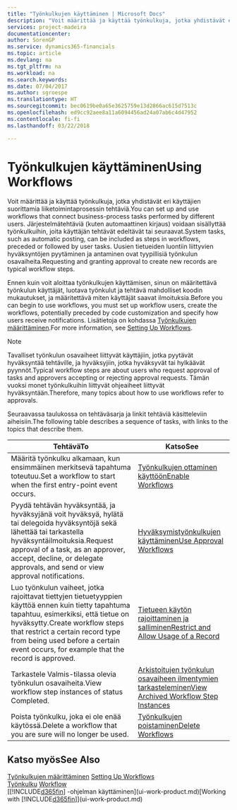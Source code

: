 ```yaml
---
title: "Työnkulkujen käyttäminen | Microsoft Docs"
description: "Voit määrittää ja käyttää työnkulkuja, jotka yhdistävät eri käyttäjien suorittamia liiketoimintaprosessin tehtäviä. Järjestelmätehtäviä (kuten automaattinen kirjaus) voidaan sisällyttää työnkulkuihin, joita käyttäjän tehtävät edeltävät tai seuraavat. Uusien tietueiden luontiin liittyvien hyväksyntöjen pyytäminen ja antaminen ovat tyypillisiä työnkulun osavaiheita."
services: project-madeira
documentationcenter: 
author: SorenGP
ms.service: dynamics365-financials
ms.topic: article
ms.devlang: na
ms.tgt_pltfrm: na
ms.workload: na
ms.search.keywords: 
ms.date: 07/04/2017
ms.author: sgroespe
ms.translationtype: HT
ms.sourcegitcommit: bec0619be0a65e3625759e13d2866ac615d7513c
ms.openlocfilehash: ed9cc92aee8a11a6094456ad24a07ab6c4d47952
ms.contentlocale: fi-fi
ms.lasthandoff: 03/22/2018

---
```

# <a name="using-workflows"></a><span data-ttu-id="9c9da-105">Työnkulkujen käyttäminen</span><span class="sxs-lookup"><span data-stu-id="9c9da-105">Using Workflows</span></span>
<span data-ttu-id="9c9da-106">Voit määrittää ja käyttää työnkulkuja, jotka yhdistävät eri käyttäjien suorittamia liiketoimintaprosessin tehtäviä.</span><span class="sxs-lookup"><span data-stu-id="9c9da-106">You can set up and use workflows that connect business-process tasks performed by different users.</span></span> <span data-ttu-id="9c9da-107">Järjestelmätehtäviä (kuten automaattinen kirjaus) voidaan sisällyttää työnkulkuihin, joita käyttäjän tehtävät edeltävät tai seuraavat.</span><span class="sxs-lookup"><span data-stu-id="9c9da-107">System tasks, such as automatic posting, can be included as steps in workflows, preceded or followed by user tasks.</span></span> <span data-ttu-id="9c9da-108">Uusien tietueiden luontiin liittyvien hyväksyntöjen pyytäminen ja antaminen ovat tyypillisiä työnkulun osavaiheita.</span><span class="sxs-lookup"><span data-stu-id="9c9da-108">Requesting and granting approval to create new records are typical workflow steps.</span></span>  

 <span data-ttu-id="9c9da-109">Ennen kuin voit aloittaa työnkulkujen käyttämisen, sinun on määritettävä työnkulun käyttäjät, luotava työnkulut ja tehtävä mahdolliset koodin mukautukset, ja määritettävä miten käyttäjät saavat ilmoituksia.</span><span class="sxs-lookup"><span data-stu-id="9c9da-109">Before you can begin to use workflows, you must set up workflow users, create the workflows, potentially preceded by code customization and specify how users receive notifications.</span></span> <span data-ttu-id="9c9da-110">Lisätietoja on kohdassa [Työnkulkujen määrittäminen](across-set-up-workflows.md).</span><span class="sxs-lookup"><span data-stu-id="9c9da-110">For more information, see [Setting Up Workflows](across-set-up-workflows.md).</span></span>  

> [!NOTE]  
>  <span data-ttu-id="9c9da-111">Tavalliset työnkulun osavaiheet liittyvät käyttäjiin, jotka pyytävät hyväksyntää tehtäville, ja hyväksyjiin, jotka hyväksyvät tai hylkäävät pyynnöt.</span><span class="sxs-lookup"><span data-stu-id="9c9da-111">Typical workflow steps are about users who request approval of tasks and approvers accepting or rejecting approval requests.</span></span> <span data-ttu-id="9c9da-112">Tämän vuoksi monet työnkulkuihin liittyvät ohjeaiheet liittyvät hyväksyntään.</span><span class="sxs-lookup"><span data-stu-id="9c9da-112">Therefore, many topics about how to use workflows refer to approvals.</span></span>  

 <span data-ttu-id="9c9da-113">Seuraavassa taulukossa on tehtäväsarja ja linkit tehtäviä käsitteleviin aiheisiin.</span><span class="sxs-lookup"><span data-stu-id="9c9da-113">The following table describes a sequence of tasks, with links to the topics that describe them.</span></span>  

|<span data-ttu-id="9c9da-114">**Tehtävä**</span><span class="sxs-lookup"><span data-stu-id="9c9da-114">**To**</span></span>|<span data-ttu-id="9c9da-115">**Katso**</span><span class="sxs-lookup"><span data-stu-id="9c9da-115">**See**</span></span>|  
|------------|-------------|  
|<span data-ttu-id="9c9da-116">Määritä työnkulku alkamaan, kun ensimmäinen merkitsevä tapahtuma toteutuu.</span><span class="sxs-lookup"><span data-stu-id="9c9da-116">Set a workflow to start when the first entry-point event occurs.</span></span>|[<span data-ttu-id="9c9da-117">Työnkulkujen ottaminen käyttöön</span><span class="sxs-lookup"><span data-stu-id="9c9da-117">Enable Workflows</span></span>](across-how-to-enable-workflows.md)|  
|<span data-ttu-id="9c9da-118">Pyydä tehtävän hyväksyntää, ja hyväksyjänä voit hyväksyä, hylätä tai delegoida hyväksyntöjä sekä lähettää tai tarkastella hyväksyntäilmoituksia.</span><span class="sxs-lookup"><span data-stu-id="9c9da-118">Request approval of a task, as an approver, accept, decline, or delegate approvals, and send or view approval notifications.</span></span>|[<span data-ttu-id="9c9da-119">Hyväksymistyönkulkujen käyttäminen</span><span class="sxs-lookup"><span data-stu-id="9c9da-119">Use Approval Workflows</span></span>](across-how-use-approval-workflows.md)|  
|<span data-ttu-id="9c9da-120">Luo työnkulun vaiheet, jotka rajoittavat tiettyjen tietuetyyppien käyttöä ennen kuin tietty tapahtuma tapahtuu, esimerkiksi, että tietue on hyväksytty.</span><span class="sxs-lookup"><span data-stu-id="9c9da-120">Create workflow steps that restrict a certain record type from being used before a certain event occurs, for example that the record is approved.</span></span>|[<span data-ttu-id="9c9da-121">Tietueen käytön rajoittaminen ja salliminen</span><span class="sxs-lookup"><span data-stu-id="9c9da-121">Restrict and Allow Usage of a Record</span></span>](across-how-to-restrict-and-allow-usage-of-a-record.md)|  
|<span data-ttu-id="9c9da-122">Tarkastele Valmis-tilassa olevia työnkulun osavaiheita.</span><span class="sxs-lookup"><span data-stu-id="9c9da-122">View workflow step instances of status Completed.</span></span>|[<span data-ttu-id="9c9da-123">Arkistoitujen työnkulun osavaiheen ilmentymien tarkasteleminen</span><span class="sxs-lookup"><span data-stu-id="9c9da-123">View Archived Workflow Step Instances</span></span>](across-how-to-view-archived-workflow-step-instances.md)|  
|<span data-ttu-id="9c9da-124">Poista työnkulku, joka ei ole enää käytössä.</span><span class="sxs-lookup"><span data-stu-id="9c9da-124">Delete a workflow that you are sure will no longer be used.</span></span>|[<span data-ttu-id="9c9da-125">Työnkulkujen poistaminen</span><span class="sxs-lookup"><span data-stu-id="9c9da-125">Delete Workflows</span></span>](across-how-to-delete-workflows.md)|  

## <a name="see-also"></a><span data-ttu-id="9c9da-126">Katso myös</span><span class="sxs-lookup"><span data-stu-id="9c9da-126">See Also</span></span>  
<span data-ttu-id="9c9da-127">[Työnkulkujen määrittäminen](across-set-up-workflows.md) </span><span class="sxs-lookup"><span data-stu-id="9c9da-127">[Setting Up Workflows](across-set-up-workflows.md) </span></span>  
<span data-ttu-id="9c9da-128">[Työnkulku](across-workflow.md) </span><span class="sxs-lookup"><span data-stu-id="9c9da-128">[Workflow](across-workflow.md) </span></span>  
<span data-ttu-id="9c9da-129">[[!INCLUDE[d365fin](includes/d365fin_md.md)] -ohjelman käyttäminen](ui-work-product.md)</span><span class="sxs-lookup"><span data-stu-id="9c9da-129">[Working with [!INCLUDE[d365fin](includes/d365fin_md.md)]](ui-work-product.md)</span></span>

